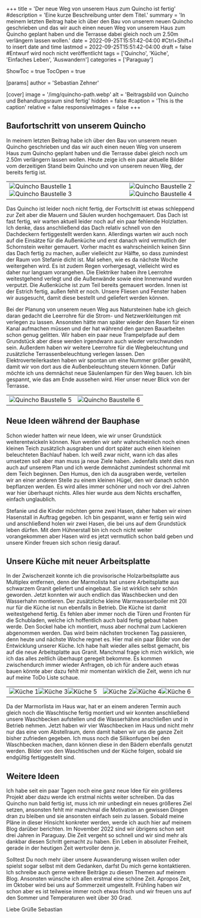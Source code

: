 +++
title = 'Der neue Weg von unserem Haus zum Quincho ist fertig'
#description = 'Eine kurze Beschreibung unter dem Titel.'
summary = 'In meinem letzten Beitrag habe ich über den Bau von unserem neuen Quincho geschrieben und das wir auch einen neuen Weg von unserem Haus zum Quincho geplant haben und die Terrasse dabei gleich noch um 2.50m verlängern lassen wollen.'
date = 2022-09-25T15:51:42-04:00 #Ctrl+Shift+I to insert date and time
lastmod = 2022-09-25T15:51:42-04:00
draft = false #Entwurf wird noch nicht veröffentlicht
tags = ['Quincho', 'Küche', 'Einfaches Leben', 'Auswandern']
categories = ['Paraguay']

ShowToc = true
TocOpen = true

[params]
    author = 'Sebastian Zehner'

[cover]
    image = '/img/quincho-path.webp'
    alt = 'Beitragsbild von Quincho und Behandlungsraum sind fertig'
    hidden = false
    #caption = 'This is the caption'
    relative = false
    responsiveImages = false
+++

## Baufortschritt von unserem Quincho

In meinem letzten Beitrag habe ich über den Bau von unserem neuen Quincho geschrieben und das wir auch einen neuen Weg von unserem Haus zum Quincho geplant haben und die Terrasse dabei gleich noch um 2.50m verlängern lassen wollen. Heute zeige ich ein paar aktuelle Bilder vom derzeitigen Stand beim Quincho und von unserem neuen Weg, der bereits fertig ist.

|             |              |
|-------------|-------------:|
|![Quincho Baustelle 1](/img/galleries/quincho-path/quincho-path-1.webp)![Quincho Baustelle 3](/img/galleries/quincho-path/quincho-path-3.webp)|![Quincho Baustelle 2](/img/galleries/quincho-path/quincho-path-2.webp)![Quincho Baustelle 4](/img/galleries/quincho-path/quincho-path-4.webp)|

Das Quincho ist leider noch nicht fertig, der Fortschritt ist etwas schleppend zur Zeit aber die Mauern und Säulen wurden hochgemauert. Das Dach ist fast fertig, wir warten aktuell leider noch auf ein paar fehlende Holzlatten. Ich denke, dass anschließend das Dach relativ schnell von den Dachdeckern fertiggestellt werden kann. Allerdings warten wir auch noch auf die Einsätze für die Außenküche und erst danach wird vermutlich der Schornstein weiter gemauert. Vorher macht es wahrscheinlich keinen Sinn das Dach fertig zu machen, außer vielleicht zur Hälfte, so dass zumindest der Raum von Stefanie dicht ist. Mal sehen, wie es da nächste Woche weitergehen wird. Es ist zudem Regen vorhergesagt, vielleicht wird es daher nur langsam vorangehen. Die Elektriker haben ihre Leerrohre weitestgehend verlegt und die Außenwände sowie eine Innenwand wurden verputzt. Die Außenküche ist zum Teil bereits gemauert worden. Innen ist der Estrich fertig, außen fehlt er noch. Unsere Fliesen und Fenster haben wir ausgesucht, damit diese bestellt und geliefert werden können.

Bei der Planung von unserem neuen Weg aus Natursteinen habe ich gleich daran gedacht die Leerrohre für die Strom- und Netzwerkleitungen mit verlegen zu lassen. Ansonsten hätte man später wieder den Rasen für einen Kanal aufmachen müssen und der hat während den ganzen Bauarbeiten schon genug gelitten. Wir haben ein paar neue Trampelpfade auf dem Grundstück aber diese werden irgendwann auch wieder verschwunden sein. Außerdem haben wir weitere Leerrohre für die Wegbeleuchtung und zusätzliche Terrassenbeleuchtung verlegen lassen. Den Elektroverteilerkasten haben wir spontan um eine Nummer größer gewählt, damit wir von dort aus die Außenbeleuchtung steuern können. Dafür möchte ich uns demnächst neue Säulenlampen für den Weg bauen. Ich bin gespannt, wie das am Ende aussehen wird. Hier unser neuer Blick von der Terrasse.

|             |              |
|-------------|-------------:|
|![Quincho Baustelle 5](/img/galleries/quincho-path/quincho-path-5.webp)|![Quincho Baustelle 6](/img/galleries/quincho-path/quincho-path-6.webp)|

## Neue Ideen während der Bauphase

Schon wieder hatten wir neue Ideen, wie wir unser Grundstück weiterentwickeln können. Nun werden wir sehr wahrscheinlich noch einen kleinen Teich zusätzlich ausgraben und dort später auch einen kleinen beleuchteten Bachlauf haben. Ich weiß zwar nicht, wann ich das alles umsetzen soll aber man muss ja neue Ziele haben. Jedenfalls steht dies nun auch auf unserem Plan und ich werde demnächst zumindest schonmal mit dem Teich beginnen. Den Humus, den ich da ausgraben werde, verteilen wir an einer anderen Stelle zu einem kleinen Hügel, den wir danach schön bepflanzen werden. Es wird alles immer schöner und noch vor drei Jahren war hier überhaupt nichts. Alles hier wurde aus dem Nichts erschaffen, einfach unglaublich.

Stefanie und die Kinder möchten gerne zwei Hasen, daher haben wir einen Hasenstall in Auftrag gegeben. Ich bin gespannt, wann er fertig sein wird und anschließend holen wir zwei Hasen, die bei uns auf dem Grundstück leben dürfen. Mit dem Hühnerstall bin ich noch nicht weiter vorangekommen aber Hasen wird es jetzt vermutlich schon bald geben und unsere Kinder freuen sich schon riesig darauf.

## Unsere Küche mit neuer Arbeitsplatte

In der Zwischenzeit konnte ich die provisorische Holzarbeitsplatte aus Multiplex entfernen, denn der Marmolista hat unsere Arbeitsplatte aus schwarzem Granit geliefert und eingebaut. Sie ist wirklich sehr schön geworden. Jetzt konnten wir auch endlich das Waschbecken und den Wasserhahn montieren. Der zusätzliche kleine Warmwasserboiler mit 20l nur für die Küche ist nun ebenfalls in Betrieb. Die Küche ist damit weitestgehend fertig. Es fehlen aber immer noch die Türen und Fronten für die Schubladen, welche ich hoffentlich auch bald fertig gebaut haben werde. Den Sockel habe ich montiert, muss aber nochmal zum Lackieren abgenommen werden. Das wird beim nächsten trockenen Tag passieren, denn heute und nächste Woche regnet es. Hier mal ein paar Bilder von der Entwicklung unserer Küche. Ich habe halt wieder alles selbst gemacht, bis auf die neue Arbeitsplatte aus Granit. Manchmal frage ich mich wirklich, wie ich das alles zeitlich überhaupt geregelt bekomme. Es kommen zwischendurch immer wieder Anfragen, ob ich für andere auch etwas bauen könnte aber dazu fehlt mir momentan wirklich die Zeit, wenn ich nur auf meine ToDo Liste schaue.

|             |              |
|-------------|-------------:|
|![Küche 1](/img/galleries/quincho-path/kitchen-1.webp)![Küche 3](/img/galleries/quincho-path/kitchen-3.webp)![Küche 5](/img/galleries/quincho-path/kitchen-5.webp)|![Küche 2](/img/galleries/quincho-path/kitchen-2.webp)![Küche 4](/img/galleries/quincho-path/kitchen-4.webp)![Küche 6](/img/galleries/quincho-path/kitchen-6.webp)|

Da der Marmorlista im Haus war, hat er an einem anderen Termin auch gleich noch die Waschtische fertig montiert und wir konnten anschließend unsere Waschbecken aufstellen und die Wasserhähne anschließen und in Betrieb nehmen. Jetzt haben wir vier Waschbecken im Haus und nicht mehr nur das eine vom Abstellraum, denn damit haben wir uns die ganze Zeit bisher zufrieden gegeben. Ich muss noch die Silikonfugen bei den Waschbecken machen, dann können diese in den Bädern ebenfalls genutzt werden. Bilder von den Waschtischen und der Küche folgen, sobald sie endgültig fertiggestellt sind.

## Weitere Ideen

Ich habe seit ein paar Tagen noch eine ganz neue Idee für ein größeres Projekt aber dazu werde ich erstmal nichts weiter schreiben. Da das Quincho nun bald fertig ist, muss ich mir unbedingt ein neues größeres Ziel setzen, ansonsten fehlt mir manchmal die Motivation an gewissen Dingen dran zu bleiben und sie ansonsten einfach sein zu lassen. Sobald meine Pläne in dieser Hinsicht konkreter werden, werde ich auch hier auf meinem Blog darüber berichten. Im November 2022 sind wir übrigens schon seit drei Jahren in Paraguay. Die Zeit vergeht so schnell und wir sind mehr als dankbar diesen Schritt gemacht zu haben. Ein Leben in absoluter Freiheit, gerade in der heutigen Zeit wertvoller denn je.

Solltest Du noch mehr über unsere Auswanderung wissen wollen oder spielst sogar selbst mit dem Gedanken, darfst Du mich gerne kontaktieren. Ich schreibe auch gerne weitere Beiträge zu diesen Themen auf meinem Blog. Ansonsten wünsche ich allen erstmal eine schöne Zeit. Apropos Zeit, im Oktober wird bei uns auf Sommerzeit umgestellt. Frühling haben wir schon aber es ist teilweise immer noch etwas frisch und wir freuen uns auf den Sommer und Temperaturen weit über 30 Grad.

Liebe Grüße
Sebastian
